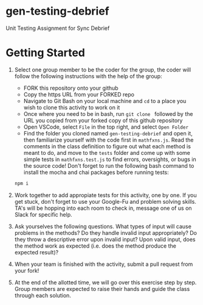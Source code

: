 # gen-testing-debrief
Unit Testing Assignment for Sync Debrief

# Getting Started

1. Select one group member to be the coder for the group, the coder will follow the following instructions with the help of the group:
    * FORK this repository onto your github
    * Copy the https URL from your FORKED repo
    * Navigate to Git Bash on your local machine and `cd` to a place you wish to clone this activity to work on it
    * Once where you need to be in bash, run `git clone ` followed by the URL you copied from your forked copy of this github repository
    * Open VSCode, select `File` in the top right, and select `Open Folder` 
    * Find the folder you cloned named `gen-testing-debrief` and open it, then familiarize yourself with the code first in `mathfxns.js`.  Read the comments in the class definition to figure out what each method is meant to do, and move to the `tests` folder and come up with some simple tests in `mathfxns.test.js` to find errors, oversights, or bugs in the source code! Don't forget to run the following bash command to install the mocha and chai packages before running tests:
  
    ```bash
    npm i
    ```
  
2. Work together to add appropiate tests for this activity, one by one. If you get stuck, don't forget to use your Google-Fu and problem solving skills. TA's will be hopping into each room to check in, message one of us on Slack for specific help.

3. Ask yourselves the following questions.  What types of input will cause problems in the methods? Do they handle invalid input appropriately? Do they throw a descriptive error upon invalid input? Upon valid input, does the method work as expected (i.e. does the method produce the expected result)?

4. When your team is finished with the activity, submit a pull request from your fork!

5. At the end of the allotted time, we will go over this exercise step by step. Group members are expected to raise their hands and guide the class through each solution.

